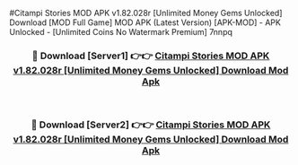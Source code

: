 #Citampi Stories MOD APK v1.82.028r [Unlimited Money Gems Unlocked] Download [MOD Full Game] MOD APK (Latest Version) [APK-MOD] - APK Unlocked - [Unlimited Coins No Watermark Premium] 7nnpq



<div align="center">

<h3>🔴 Download [Server1] 👉👉 <a href="https://momento.my/?title=Citampi_Stories_MOD_APK_v1.82.028r_[Unlimited_Money_Gems_Unlocked]_Download">Citampi Stories MOD APK v1.82.028r [Unlimited Money Gems Unlocked] Download Mod Apk</a></h3><br>

<h3>🔴 Download [Server2] 👉👉 <a href="https://momento.my/?title=Citampi_Stories_MOD_APK_v1.82.028r_[Unlimited_Money_Gems_Unlocked]_Download">Citampi Stories MOD APK v1.82.028r [Unlimited Money Gems Unlocked] Download Mod Apk</a></h3>
</div>
